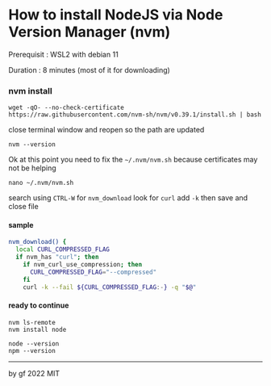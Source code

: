 # How to install NodeJS via Node Version Manager (nvm)

Prerequisit : WSL2 with debian 11

Duration : 8 minutes (most of it for downloading)

### nvm install

```
wget -qO- --no-check-certificate https://raw.githubusercontent.com/nvm-sh/nvm/v0.39.1/install.sh | bash
```

close terminal window and reopen so the path are updated

```
nvm --version
```

Ok at this point you need to fix the `~/.nvm/nvm.sh` because certificates may not be helping

```
nano ~/.nvm/nvm.sh
```
search using `CTRL-W` for `nvm_download` look for `curl` add `-k` then save and close file

#### sample
```bash
nvm_download() {
  local CURL_COMPRESSED_FLAG
  if nvm_has "curl"; then
    if nvm_curl_use_compression; then
      CURL_COMPRESSED_FLAG="--compressed"
    fi
    curl -k --fail ${CURL_COMPRESSED_FLAG:-} -q "$@"
```

#### ready to continue

```
nvm ls-remote
nvm install node
```

```
node --version
npm --version
```

---
by gf 2022 MIT

